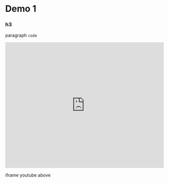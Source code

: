 # Demo 1

### h3
<p>paragraph <code>code</code><p>
<iframe width="100%" height="400px" src="https://www.youtube.com/embed/leR7cTpbvyA" title="YouTube video player" frameborder="0" allow="accelerometer; autoplay; clipboard-write; encrypted-media; gyroscope; picture-in-picture" allowfullscreen></iframe>

iframe youtube above